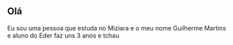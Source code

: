 ## Olá

Eu sou uma pessoa que estuda no Miziara e o meu nome Guilherme Martins
 e aluno do Eder faz uns 3 anos e tchau
